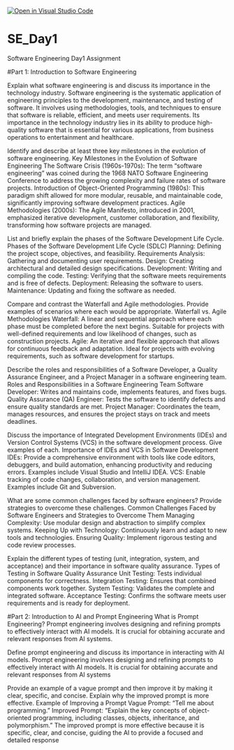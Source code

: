 [![Open in Visual Studio Code](https://classroom.github.com/assets/open-in-vscode-2e0aaae1b6195c2367325f4f02e2d04e9abb55f0b24a779b69b11b9e10269abc.svg)](https://classroom.github.com/online_ide?assignment_repo_id=15566750&assignment_repo_type=AssignmentRepo)
# SE_Day1
Software Engineering Day1 Assignment

#Part 1: Introduction to Software Engineering

Explain what software engineering is and discuss its importance in the technology industry.
Software engineering is the systematic application of engineering principles to the development, maintenance, and testing of software. 
It involves using methodologies, tools, and techniques to ensure that software is reliable, efficient, and meets user requirements.
Its importance in the technology industry lies in its ability to produce high-quality software that is essential for various applications, from business operations to entertainment and healthcare.

Identify and describe at least three key milestones in the evolution of software engineering.
Key Milestones in the Evolution of Software Engineering
The Software Crisis (1960s-1970s): The term “software engineering” was coined during the 1968 NATO Software Engineering Conference to address the growing complexity and failure rates of software projects.
Introduction of Object-Oriented Programming (1980s): This paradigm shift allowed for more modular, reusable, and maintainable code, significantly improving software development practices.
Agile Methodologies (2000s): The Agile Manifesto, introduced in 2001, emphasized iterative development, customer collaboration, and flexibility, transforming how software projects are managed.

List and briefly explain the phases of the Software Development Life Cycle.
Phases of the Software Development Life Cycle (SDLC)
Planning: Defining the project scope, objectives, and feasibility.
Requirements Analysis: Gathering and documenting user requirements.
Design: Creating architectural and detailed design specifications.
Development: Writing and compiling the code.
Testing: Verifying that the software meets requirements and is free of defects.
Deployment: Releasing the software to users.
Maintenance: Updating and fixing the software as needed.

Compare and contrast the Waterfall and Agile methodologies. Provide examples of scenarios where each would be appropriate.
Waterfall vs. Agile Methodologies
Waterfall: A linear and sequential approach where each phase must be completed before the next begins. Suitable for projects with well-defined requirements and low likelihood of changes, such as construction projects.
Agile: An iterative and flexible approach that allows for continuous feedback and adaptation. Ideal for projects with evolving requirements, such as software development for startups.


Describe the roles and responsibilities of a Software Developer, a Quality Assurance Engineer, and a Project Manager in a software engineering team.
Roles and Responsibilities in a Software Engineering Team
Software Developer: Writes and maintains code, implements features, and fixes bugs.
Quality Assurance (QA) Engineer: Tests the software to identify defects and ensure quality standards are met.
Project Manager: Coordinates the team, manages resources, and ensures the project stays on track and meets deadlines.


Discuss the importance of Integrated Development Environments (IDEs) and Version Control Systems (VCS) in the software development process. Give examples of each.
Importance of IDEs and VCS in Software Development
IDEs: Provide a comprehensive environment with tools like code editors, debuggers, and build automation, enhancing productivity and reducing errors. Examples include Visual Studio and IntelliJ IDEA.
VCS: Enable tracking of code changes, collaboration, and version management. Examples include Git and Subversion.


What are some common challenges faced by software engineers? Provide strategies to overcome these challenges.
Common Challenges Faced by Software Engineers and Strategies to Overcome Them
Managing Complexity: Use modular design and abstraction to simplify complex systems.
Keeping Up with Technology: Continuously learn and adapt to new tools and technologies.
Ensuring Quality: Implement rigorous testing and code review processes.


Explain the different types of testing (unit, integration, system, and acceptance) and their importance in software quality assurance.
Types of Testing in Software Quality Assurance
Unit Testing: Tests individual components for correctness.
Integration Testing: Ensures that combined components work together.
System Testing: Validates the complete and integrated software.
Acceptance Testing: Confirms the software meets user requirements and is ready for deployment.

#Part 2: Introduction to AI and Prompt Engineering
What is Prompt Engineering?
Prompt engineering involves designing and refining prompts to effectively interact with AI models.
It is crucial for obtaining accurate and relevant responses from AI systems.

Define prompt engineering and discuss its importance in interacting with AI models.
Prompt engineering involves designing and refining prompts to effectively interact with AI models.
It is crucial for obtaining accurate and relevant responses from AI systems

Provide an example of a vague prompt and then improve it by making it clear, specific, and concise. Explain why the improved prompt is more effective.
Example of Improving a Prompt
Vague Prompt: “Tell me about programming.”
Improved Prompt: “Explain the key concepts of object-oriented programming, including classes, objects, inheritance, and polymorphism.”
The improved prompt is more effective because it is specific, clear, and concise, guiding the AI to provide a focused and detailed response
